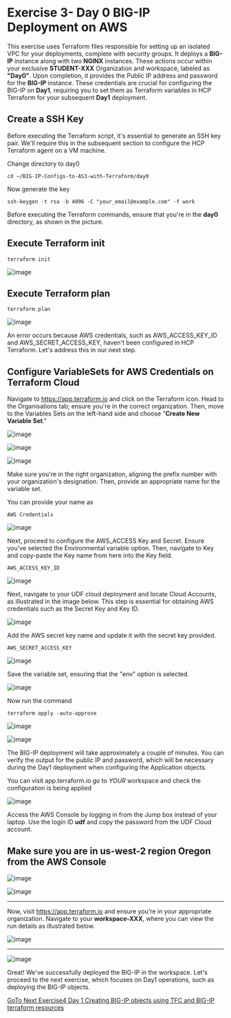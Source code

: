 Exercise 3- Day 0 BIG-IP Deployment on AWS
==========================================

This exercise uses  Terraform files responsible for setting up an isolated VPC for your deployments, complete with security groups. It deploys a __BIG-IP__ instance along with two __NGINX__ instances. These actions occur within your exclusive __STUDENT-XXX__ Organization and workspace, labeled as __"Day0"__. Upon completion, it provides the Public IP address and password for the __BIG-IP__ instance. These credentials are crucial for configuring the BIG-IP on __Day1__, requiring you to set them as Terraform variables in HCP Terraform for your subsequent __Day1__ deployment.

## Create a SSH Key 
Before executing the Terraform script, it's essential to generate an SSH key pair. We'll require this in the subsequent section to configure the HCP Terraform agent on a VM machine. 

Change directory to day0

```
cd ~/BIG-IP-Configs-to-AS3-with-Terraform/day0
```

Now generate the key
```
ssh-keygen -t rsa -b 4096 -C "your_email@example.com" -f work
```
Before executing the Terraform commands, ensure that you're in the __day0__ directory, as shown in the picture.


## Execute Terraform init
```
terraform init
```
![image](https://github.com/f5businessdevelopment/bigipworkshop/assets/13858248/6829986f-5d7a-465b-ae20-40ac8e0e107d)


## Execute Terraform plan
```
terraform plan
```
![image](https://github.com/f5businessdevelopment/bigipworkshop/assets/13858248/cda54e23-fcc4-41ee-96dd-ce480da54137)

An error occurs because AWS credentials, such as AWS_ACCESS_KEY_ID and AWS_SECRET_ACCESS_KEY, haven't been configured in HCP Terraform. Let's address this in our next step.

## Configure VariableSets for AWS Credentials on Terraform Cloud

Navigate to  https://app.terraform.io and click on the Terraform icon. Head to the Organisations tab; ensure you're in the correct organization. Then, move to the Variables Sets on the left-hand side and choose "__Create New Variable Set__."

![image](https://github.com/f5businessdevelopment/bigipworkshop/assets/13858248/c9118231-8063-4cc8-8602-2564b054cc25)

![image](https://github.com/f5businessdevelopment/bigipworkshop/assets/13858248/86fe721d-9cee-486c-a2b7-f1de15a0ef7e)

![image](https://github.com/f5businessdevelopment/bigipworkshop/assets/13858248/9b5d64ac-6d8c-4c97-af69-ac7c4fba919e)

Make sure you're in the right organization, aligning the prefix number with your organization's designation. Then, provide an appropriate name for the variable set.

You can provide your name as 
```
AWS Credentials
```


![image](https://github.com/f5businessdevelopment/bigipworkshop/assets/13858248/5522be7b-70e8-4b07-9220-5dbddc445b91)


Next, proceed to configure the AWS_ACCESS Key and Secret. Ensure you've selected the Environmental variable option. Then, navigate to Key and copy-paste the Key name from here into the Key field.
```
AWS_ACCESS_KEY_ID
```

![image](https://github.com/f5businessdevelopment/bigipworkshop/assets/13858248/d6c2107c-f9be-417e-af7c-8f3575c9d28d)

Next, navigate to your UDF cloud deployment and locate Cloud Accounts, as illustrated in the image below. This step is essential for obtaining AWS credentials such as the Secret Key and Key ID.

![image](https://github.com/f5businessdevelopment/bigipworkshop/assets/13858248/2bb753fa-bc87-4f87-9cc4-3593fc167c43)

Add the AWS secret key name and update it with the secret key provided.

```
AWS_SECRET_ACCESS_KEY
```

![image](https://github.com/f5businessdevelopment/bigipworkshop/assets/13858248/6ca490a0-d53f-4461-9b2c-04750a6c734c)

Save the variable set, ensuring that the "env" option is selected.

![image](https://github.com/f5businessdevelopment/bigipworkshop/assets/13858248/d52b1e5c-54d1-40f6-b675-7bf7bc9f1963)

Now run the command 

```
terraform apply -auto-approve
```

![image](https://github.com/f5businessdevelopment/bigipworkshop/assets/13858248/d80d6c43-1bee-46b6-81c4-da0250caf51a)

![image](https://github.com/f5businessdevelopment/bigipworkshop/assets/13858248/8f7ab970-6075-4527-8860-8c509687a0c3)

The BIG-IP deployment will take approximately a couple of minutes. You can verify the output for the public IP and password, which will be necessary during the Day1 deployment when configuring the Application objects.

You can visit app.terraform.io go to _YOUR_ workspace and check the configuration is being applied

![image](https://github.com/f5businessdevelopment/bigipworkshop/assets/13858248/9948c464-6c52-498e-9099-1a85ebcf1908)

Access the AWS Console by logging in from the Jump box instead of your laptop. Use the login ID __udf__ and copy the password from the UDF Cloud account.

## Make sure you are in us-west-2 region Oregon from the AWS Console

![image](https://github.com/f5businessdevelopment/bigipworkshop/assets/13858248/3c50d081-1bf6-4428-83d4-80001e20a60c)


![image](https://github.com/f5businessdevelopment/bigipworkshop/assets/13858248/e6bfc70a-a916-47a3-a688-22f47ca4eceb)

---
Now, visit https://app.terraform.io and ensure you're in your appropriate organization. Navigate to your __workspace-XXX__, where you can view the run details as illustrated below.

![image](https://github.com/f5businessdevelopment/bigipworkshop/assets/13858248/583d9e2e-2e5a-41a3-a929-5be7f353308b)

----
![image](https://github.com/f5businessdevelopment/bigipworkshop/assets/13858248/b1e7fcd9-d744-47dc-bcb0-995c4a9be2f7)

Great! We've successfully deployed the BIG-IP in the workspace. Let's proceed to the next exercise, which focuses on Day1 operations, such as deploying the BIG-IP objects.

 [GoTo Next Exercise4 Day 1 Creating BIG-IP objects using TFC and BIG-IP terraform resources](ex4.md)
